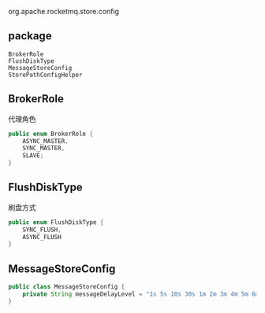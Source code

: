 org.apache.rocketmq.store.config

## package
```
BrokerRole
FlushDiskType
MessageStoreConfig
StorePathConfigHelper
```

## BrokerRole
代理角色
```java
public enum BrokerRole {
    ASYNC_MASTER,
    SYNC_MASTER,
    SLAVE;
}
```

## FlushDiskType
刷盘方式
```java
public enum FlushDiskType {
    SYNC_FLUSH,
    ASYNC_FLUSH
}
```

## MessageStoreConfig
```java
public class MessageStoreConfig {
    private String messageDelayLevel = "1s 5s 10s 30s 1m 2m 3m 4m 5m 6m 7m 8m 9m 10m 20m 30m 1h 2h";
}
```